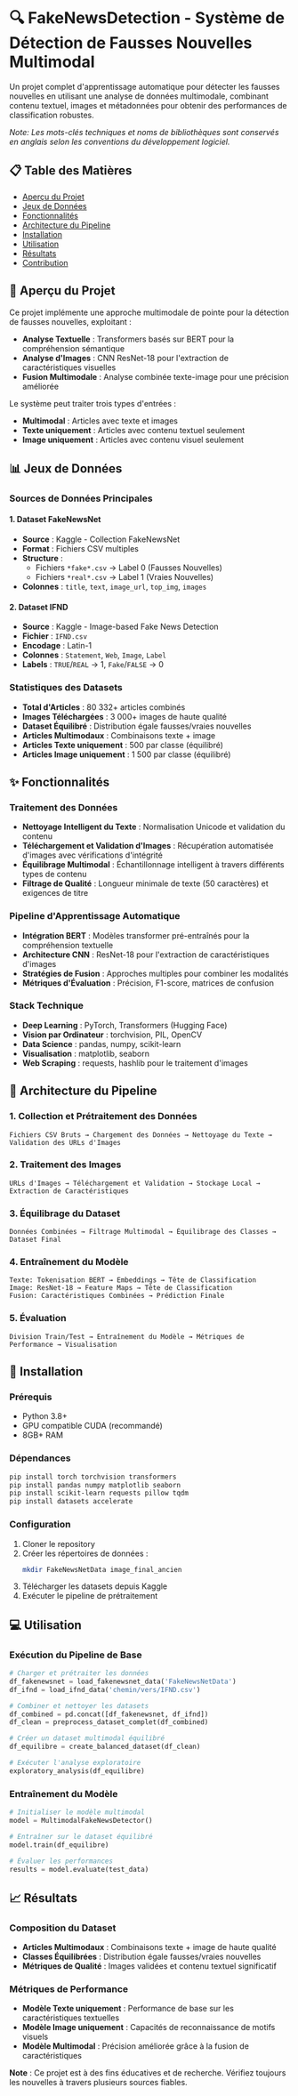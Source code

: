 # 🔍 FakeNewsDetection - Système de Détection de Fausses Nouvelles Multimodal

Un projet complet d'apprentissage automatique pour détecter les fausses nouvelles en utilisant une analyse de données multimodale, combinant contenu textuel, images et métadonnées pour obtenir des performances de classification robustes.

*Note: Les mots-clés techniques et noms de bibliothèques sont conservés en anglais selon les conventions du développement logiciel.*

## 📋 Table des Matières
- [Aperçu du Projet](#-aperçu-du-projet)
- [Jeux de Données](#-jeux-de-données)
- [Fonctionnalités](#-fonctionnalités)
- [Architecture du Pipeline](#-architecture-du-pipeline)
- [Installation](#-installation)
- [Utilisation](#-utilisation)
- [Résultats](#-résultats)
- [Contribution](#-contribution)

## 🎯 Aperçu du Projet

Ce projet implémente une approche multimodale de pointe pour la détection de fausses nouvelles, exploitant :
- **Analyse Textuelle** : Transformers basés sur BERT pour la compréhension sémantique
- **Analyse d'Images** : CNN ResNet-18 pour l'extraction de caractéristiques visuelles
- **Fusion Multimodale** : Analyse combinée texte-image pour une précision améliorée

Le système peut traiter trois types d'entrées :
- **Multimodal** : Articles avec texte et images
- **Texte uniquement** : Articles avec contenu textuel seulement
- **Image uniquement** : Articles avec contenu visuel seulement

## 📊 Jeux de Données

### Sources de Données Principales

#### 1. Dataset FakeNewsNet
- **Source** : Kaggle - Collection FakeNewsNet
- **Format** : Fichiers CSV multiples
- **Structure** : 
  - Fichiers `*fake*.csv` → Label 0 (Fausses Nouvelles)
  - Fichiers `*real*.csv` → Label 1 (Vraies Nouvelles)
- **Colonnes** : `title`, `text`, `image_url`, `top_img`, `images`

#### 2. Dataset IFND
- **Source** : Kaggle - Image-based Fake News Detection
- **Fichier** : `IFND.csv`
- **Encodage** : Latin-1
- **Colonnes** : `Statement`, `Web`, `Image`, `Label`
- **Labels** : `TRUE`/`REAL` → 1, `Fake`/`FALSE` → 0

### Statistiques des Datasets
- **Total d'Articles** : 80 332+ articles combinés
- **Images Téléchargées** : 3 000+ images de haute qualité
- **Dataset Équilibré** : Distribution égale fausses/vraies nouvelles
- **Articles Multimodaux** : Combinaisons texte + image
- **Articles Texte uniquement** : 500 par classe (équilibré)
- **Articles Image uniquement** : 1 500 par classe (équilibré)

## ✨ Fonctionnalités

### Traitement des Données
- **Nettoyage Intelligent du Texte** : Normalisation Unicode et validation du contenu
- **Téléchargement et Validation d'Images** : Récupération automatisée d'images avec vérifications d'intégrité
- **Équilibrage Multimodal** : Échantillonnage intelligent à travers différents types de contenu
- **Filtrage de Qualité** : Longueur minimale de texte (50 caractères) et exigences de titre

### Pipeline d'Apprentissage Automatique
- **Intégration BERT** : Modèles transformer pré-entraînés pour la compréhension textuelle
- **Architecture CNN** : ResNet-18 pour l'extraction de caractéristiques d'images
- **Stratégies de Fusion** : Approches multiples pour combiner les modalités
- **Métriques d'Évaluation** : Précision, F1-score, matrices de confusion

### Stack Technique
- **Deep Learning** : PyTorch, Transformers (Hugging Face)
- **Vision par Ordinateur** : torchvision, PIL, OpenCV
- **Data Science** : pandas, numpy, scikit-learn
- **Visualisation** : matplotlib, seaborn
- **Web Scraping** : requests, hashlib pour le traitement d'images

## 🔄 Architecture du Pipeline

### 1. Collection et Prétraitement des Données
```
Fichiers CSV Bruts → Chargement des Données → Nettoyage du Texte → Validation des URLs d'Images
```

### 2. Traitement des Images
```
URLs d'Images → Téléchargement et Validation → Stockage Local → Extraction de Caractéristiques
```

### 3. Équilibrage du Dataset
```
Données Combinées → Filtrage Multimodal → Équilibrage des Classes → Dataset Final
```

### 4. Entraînement du Modèle
```
Texte: Tokenisation BERT → Embeddings → Tête de Classification
Image: ResNet-18 → Feature Maps → Tête de Classification
Fusion: Caractéristiques Combinées → Prédiction Finale
```

### 5. Évaluation
```
Division Train/Test → Entraînement du Modèle → Métriques de Performance → Visualisation
```

## 🚀 Installation

### Prérequis
- Python 3.8+
- GPU compatible CUDA (recommandé)
- 8GB+ RAM

### Dépendances
```bash
pip install torch torchvision transformers
pip install pandas numpy matplotlib seaborn
pip install scikit-learn requests pillow tqdm
pip install datasets accelerate
```

### Configuration
1. Cloner le repository
2. Créer les répertoires de données :
   ```bash
   mkdir FakeNewsNetData image_final_ancien
   ```
3. Télécharger les datasets depuis Kaggle
4. Exécuter le pipeline de prétraitement

## 💻 Utilisation

### Exécution du Pipeline de Base
```python
# Charger et prétraiter les données
df_fakenewsnet = load_fakenewsnet_data('FakeNewsNetData')
df_ifnd = load_ifnd_data('chemin/vers/IFND.csv')

# Combiner et nettoyer les datasets
df_combined = pd.concat([df_fakenewsnet, df_ifnd])
df_clean = preprocess_dataset_complet(df_combined)

# Créer un dataset multimodal équilibré
df_equilibre = create_balanced_dataset(df_clean)

# Exécuter l'analyse exploratoire
exploratory_analysis(df_equilibre)
```

### Entraînement du Modèle
```python
# Initialiser le modèle multimodal
model = MultimodalFakeNewsDetector()

# Entraîner sur le dataset équilibré
model.train(df_equilibre)

# Évaluer les performances
results = model.evaluate(test_data)
```

## 📈 Résultats

### Composition du Dataset
- **Articles Multimodaux** : Combinaisons texte + image de haute qualité
- **Classes Équilibrées** : Distribution égale fausses/vraies nouvelles
- **Métriques de Qualité** : Images validées et contenu textuel significatif

### Métriques de Performance
- **Modèle Texte uniquement** : Performance de base sur les caractéristiques textuelles
- **Modèle Image uniquement** : Capacités de reconnaissance de motifs visuels
- **Modèle Multimodal** : Précision améliorée grâce à la fusion de caractéristiques


**Note** : Ce projet est à des fins éducatives et de recherche. Vérifiez toujours les nouvelles à travers plusieurs sources fiables.
